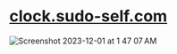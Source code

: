 # <a href="https://clock.sudo-self.com">clock.sudo-self.com</a>
![Screenshot 2023-12-01 at 1 47 07 AM](https://github.com/sudo-self/digital-time/assets/119916323/52c402a5-aa6d-4aa7-b41d-dba628a7bf75)
